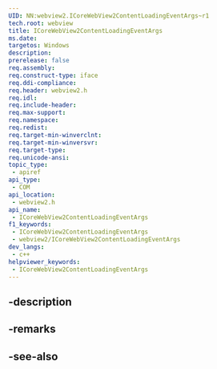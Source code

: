 ```yaml
---
UID: NN:webview2.ICoreWebView2ContentLoadingEventArgs~r1
tech.root: webview
title: ICoreWebView2ContentLoadingEventArgs
ms.date: 
targetos: Windows
description: 
prerelease: false
req.assembly: 
req.construct-type: iface
req.ddi-compliance: 
req.header: webview2.h
req.idl: 
req.include-header: 
req.max-support: 
req.namespace: 
req.redist: 
req.target-min-winverclnt: 
req.target-min-winversvr: 
req.target-type: 
req.unicode-ansi: 
topic_type:
 - apiref
api_type:
 - COM
api_location:
 - webview2.h
api_name:
 - ICoreWebView2ContentLoadingEventArgs
f1_keywords:
 - ICoreWebView2ContentLoadingEventArgs
 - webview2/ICoreWebView2ContentLoadingEventArgs
dev_langs:
 - c++
helpviewer_keywords:
 - ICoreWebView2ContentLoadingEventArgs
---
```


## -description

## -remarks

## -see-also

